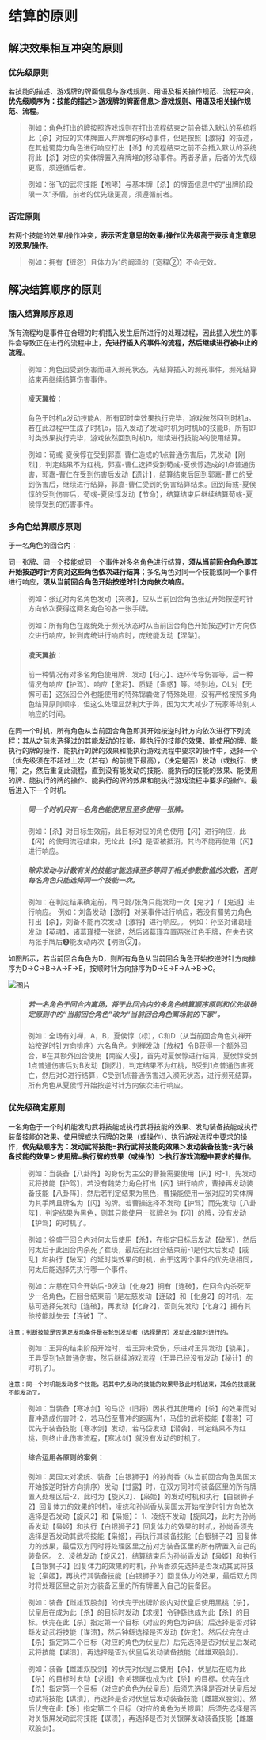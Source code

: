 # 结算的原则


## 解决效果相互冲突的原则


### 优先级原则
若技能的描述、游戏牌的牌面信息与游戏规则、用语及相关操作规范、流程冲突，**优先级顺序为：技能的描述＞游戏牌的牌面信息＞游戏规则、用语及相关操作规范、流程**。

> 例如：角色打出的牌按照游戏规则在打出流程结束之前会插入默认的系统将此【杀】对应的实体牌置入弃牌堆的移动事件，但是按照【激将】的描述，在其他蜀势力角色进行响应打出【杀】的流程结束之前不会插入默认的系统将此【杀】对应的实体牌置入弃牌堆的移动事件。两者矛盾，后者的优先级更高，须遵循后者。

> 例如：张飞的武将技能【咆哮】与基本牌【杀】的牌面信息中的“出牌阶段限一次”矛盾，前者的优先级更高，须遵循前者。


### 否定原则
若两个技能的效果/操作冲突，**表示否定意思的效果/操作优先级高于表示肯定意思的效果/操作**。

> 例如：拥有【缠怨】且体力为1的阚泽的【宽释②】不会无效。


## 解决结算顺序的原则


### 插入结算顺序原则
所有流程均是事件在合理的时机插入发生后所进行的处理过程，因此插入发生的事件会导致正在进行的流程中止，**先进行插入的事件的流程，然后继续进行被中止的流程**。

> 例如：角色因受到伤害而进入濒死状态，先结算插入的濒死事件，濒死结算结束再继续结算伤害事件。

> #### 凌天翼按：
> 角色于时机a发动技能A，所有即时类效果执行完毕，游戏依然回到时机a。若在此过程中生成了时机b，插入发动了发动时机为时机b的技能B，所有即时类效果执行完毕，游戏依然回到时机b，继续进行技能A的使用结算。

> 例如：荀彧-夏侯惇在受到郭嘉-曹仁造成的1点普通伤害后，先发动【刚烈】，判定结果不为红桃，郭嘉-曹仁选择受到荀彧-夏侯惇造成的1点普通伤害，郭嘉-曹仁在受到伤害后发动【遗计】，结算结束后回到郭嘉-曹仁的受到伤害后，继续进行结算，郭嘉-曹仁受到的伤害结算结束。回到荀彧-夏侯惇的受到伤害后，荀彧-夏侯惇发动【节命】，结算结束后继续结算荀彧-夏侯惇受到的伤害事件。


### 多角色结算顺序原则

于一名角色的回合内：

同一张牌、同一个技能或同一个事件对多名角色进行结算，**须从当前回合角色即其开始按逆时针方向对这些角色依次进行结算**；多名角色对同一个技能或同一个事件进行响应，**须从当前回合角色开始按逆时针方向依次响应**。
> 例如：张辽对两名角色发动【突袭】，应从当前回合角色张辽开始按逆时针方向依次获得这两名角色的各一张手牌。

> 例如：所有角色在庞统处于濒死状态时从当前回合角色开始按逆时针方向依次进行响应，轮到庞统进行响应时，庞统能发动【涅槃】。

> #### 凌天翼按：
> 前一种情况有对多名角色使用牌、发动【归心】、连环传导伤害等，后一种情况有响应【护驾】、响应【激将】、质疑【蛊惑】等。特别地，OL对【无懈可击】这张回合外也能使用的特殊锦囊做了特殊处理，没有严格按照多角色结算原则顺序，但这么处理显然利大于弊，因为大大减少了玩家等待别人响应的时间。

在同一个时机，所有角色从当前回合角色即其开始按逆时针方向依次进行下列流程：其从之前未选择过的其能发动的技能、能执行的技能的效果、能使用的牌、能执行的牌的操作、能执行的牌的效果和能执行游戏流程中要求的操作中，选择一个（优先级须在不超过上次（若有）的前提下最高），（决定是否）发动（或执行、使用）之，然后重复此流程，直到没有能发动的技能、能执行的技能的效果、能使用的牌、能执行的牌的操作、能执行的牌的效果和能执行游戏流程中要求的操作。最后进入下一个时机。

> ##### 同一个时机只有一名角色能使用且至多使用一张牌。
> 例如：【杀】对目标生效前，此目标对应的角色使用【闪】进行响应，此【闪】的使用流程结束，无论此【杀】是否被抵消，其均不能再使用【闪】进行响应。

> ##### 除非发动与计数有关的技能才能选择至多等同于相关参数数值的次数，否则每名角色只能选择同一个技能一次。
> 例如：在判定结果确定前，司马懿/张角只能发动一次【鬼才】/【鬼道】进行响应。
> 例如：刘备发动【激将】对某事件进行响应，若没有蜀势力角色打出【杀】，刘备不能再次发动【激将】进行响应。。
> 例如：孙坚对诸葛瑾发动【英魂】，诸葛瑾摸一张牌，然后诸葛瑾弃置两张红色手牌，在失去这两张手牌后❷能发动两次【明哲②】。

如图所示，若当前回合角色为D，则所有角色从当前回合角色开始按逆时针方向排序为D→C→B→A→F→E，按顺时针方向排序为D→E→F→A→B→C。

![图片](https://github.com/guiling0/sgsrule/blob/master/image/Chapter1.Section1.1.png)
> ##### 若一名角色于回合内离场，将于此回合内的多角色结算顺序原则和优先级确定原则中的“当前回合角色”改为“当前回合角色离场前的下家”。
> 例如：全场有刘禅，A，B，夏侯惇（标），C和D（从当前回合角色刘禅开始按逆时针方向排序）六名角色。刘禅发动【放权】令B获得一个额外回合，B在其额外回合使用【南蛮入侵】，首先对夏侯惇进行结算，夏侯惇受到1点普通伤害后对B发动【刚烈】，判定结果不为红桃，B受到1点普通伤害死亡，然后对C进行结算，C受到1点普通伤害进入濒死状态，进行濒死结算，所有角色从夏侯惇开始按逆时针方向依次进行响应。


### 优先级确定原则

一名角色于一个时机能发动武将技能或执行武将技能的效果、发动装备技能或执行装备技能的效果、使用牌或执行牌的效果（或操作）、执行游戏流程中要求的操作，**优先级顺序为：发动武将技能=执行武将技能的效果＞发动装备技能=执行装备技能的效果＞使用牌=执行牌的效果（或操作）＞执行游戏流程中要求的操作**。

> 例如：当装备【八卦阵】的身份为主公的曹操需要使用【闪】时-1，先发动武将技能【护驾】，若没有魏势力角色打出【闪】进行响应，曹操再发动装备技能【八卦阵】，然后若判定结果为黑色，曹操能使用一张对应的实体牌为其手牌且牌名为【闪】的牌。若曹操选择不发动【护驾】而先发动【八卦阵】，判定结果为黑色，则其只能使用一张牌名为【闪】的牌，没有发动【护驾】的时机了。

> 例如：徐盛于回合内对何太后使用【杀】，在指定目标后发动【破军】，然后何太后于此回合内杀死了崔琰，最后在此回合结束前-1是何太后发动【戚乱】和执行【破军】的延时类效果的时机，由于这两个事件的优先级相同，何太后能选择先执行哪一个事件。

> 例如：左慈在回合开始后-9发动【化身2】拥有【连破】，在回合内杀死至少一名角色，在回合结束前-1是左慈发动【连破】和【化身2】的时机，左慈可选择先发动【连破】，再发动【化身2】，否则先发动【化身2】拥有其他技能就失去【连破】了。

`注意：判断技能是否满足发动条件是在轮到发动者（选择是否）发动此技能时进行的。`
> 例如：王异的结束阶段开始时，若王异未受伤，乐进对王异发动【骁果】，王异受到1点普通伤害，然后继续游戏流程（王异已经没有发动【秘计】的时机了）。

`注意：同一个时机能发动多个技能，若其中先发动的技能的效果导致此时机结束，其余的技能就不能发动了。`
> 例如：当装备【寒冰剑】的马岱（旧将）因执行其使用的【杀】的效果而对曹冲造成伤害时-2，若马岱至曹冲的距离为1，马岱的武将技能【潜袭】可优先于装备技能【寒冰剑】发动，若马岱发动【潜袭】，判定结果不为红桃，则终止此伤害流程，【寒冰剑】就没有发动的时机了。

> #### 综合运用各原则的案例：
> 例如：吴国太对凌统、装备【白银狮子】的孙尚香（从当前回合角色吴国太开始按逆时针方向排序）发动【甘露】时，在双方同时将装备区里的所有牌置入处理区后-2，此时为【旋风2】、【枭姬】的发动时机和执行【白银狮子2】回复体力的效果的时机，凌统和孙尚香从吴国太开始按逆时针方向依次选择是否发动【旋风2】和【枭姬】：
> 1、凌统不发动【旋风2】，此时为孙尚香发动【枭姬】和执行【白银狮子2】回复体力的效果的时机，孙尚香须先选择是否发动其武将技能【枭姬】，再执行其装备技能【白银狮子2】回复体力的效果，最后双方同时将处理区里之前对方装备区里的所有牌置入自己的装备区。
> 2、凌统发动【旋风2】，结算结束后为孙尚香发动【枭姬】和执行【白银狮子2】回复体力的效果的时机，孙尚香须先选择是否发动其武将技能【枭姬】，再执行其装备技能【白银狮子2】回复体力的效果，最后双方同时将处理区里之前对方装备区里的所有牌置入自己的装备区。

> 例如：装备【雌雄双股剑】的伏完于出牌阶段内对伏皇后使用黑桃【杀】，伏皇后在成为此【杀】的目标时发动【求援】令钟繇也成为此【杀】的目标。伏完在此【杀】指定第一个目标（对应的角色为钟繇）后选择是否对钟繇发动武将技能【谋溃】，然后钟繇选择是否发动【佐定】。然后伏完在此【杀】指定第二个目标（对应的角色为伏皇后）后先选择是否对伏皇后发动武将技能【谋溃】，再选择是否对伏皇后发动装备技能【雌雄双股剑】。

> 例如：装备【雌雄双股剑】的伏完对伏皇后使用【杀】，伏皇后在成为此【杀】的目标时发动【求援】令关银屏也成为此【杀】的目标。伏完在此【杀】指定第一个目标（对应的角色为伏皇后）后须先选择是否对伏皇后发动武将技能【谋溃】，再选择是否对伏皇后发动装备技能【雌雄双股剑】。然后伏完在此【杀】指定第二个目标（对应的角色为关银屏）后须先选择是否对关银屏发动武将技能【谋溃】，再选择是否对关银屏发动装备技能【雌雄双股剑】。